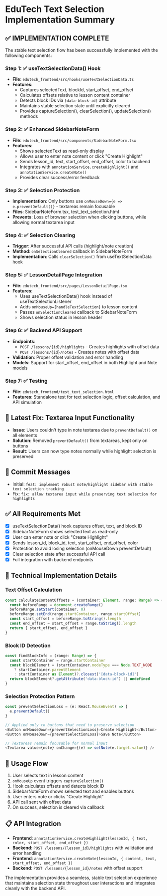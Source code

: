 # EduTech Text Selection Implementation Summary

## ✅ IMPLEMENTATION COMPLETE

The stable text selection flow has been successfully implemented with the following components:

### Step 1: ✅ useTextSelectionData() Hook
- **File**: `edutech_frontend/src/hooks/useTextSelectionData.ts`
- **Features**:
  - Captures selectedText, blockId, start_offset, end_offset
  - Calculates offsets relative to lesson content container
  - Detects block IDs via `[data-block-id]` attribute
  - Maintains stable selection state until explicitly cleared
  - Provides captureSelection(), clearSelection(), updateSelection() methods

### Step 2: ✅ Enhanced SidebarNoteForm
- **File**: `edutech_frontend/src/components/SidebarNoteForm.tsx`
- **Features**:
  - Shows selectedText as read-only display
  - Allows user to enter note content or click "Create Highlight"
  - Sends lesson_id, text, start_offset, end_offset, color to backend
  - Integrates with `annotationService.createHighlight()` and `annotationService.createNote()`
  - Provides clear success/error feedback

### Step 3: ✅ Selection Protection
- **Implementation**: Only buttons use `onMouseDown={e => e.preventDefault()}` - textareas remain focusable
- **Files**: SidebarNoteForm.tsx, test_text_selection.html
- **Prevents**: Loss of browser selection when clicking buttons, while allowing normal textarea input

### Step 4: ✅ Selection Clearing
- **Trigger**: After successful API calls (highlight/note creation)
- **Method**: `onSelectionCleared` callback in SidebarNoteForm
- **Implementation**: Calls `clearSelection()` from useTextSelectionData hook

### Step 5: ✅ LessonDetailPage Integration
- **File**: `edutech_frontend/src/pages/LessonDetailPage.tsx`
- **Features**:
  - Uses useTextSelectionData() hook instead of useTextSelectionListener
  - Adds `onMouseUp={handleTextSelection}` to lesson content
  - Passes `onSelectionCleared` callback to SidebarNoteForm
  - Shows selection status in lesson header

### Step 6: ✅ Backend API Support
- **Endpoints**: 
  - `POST /lessons/{id}/highlights` - Creates highlights with offset data
  - `POST /lessons/{id}/notes` - Creates notes with offset data
- **Validation**: Proper offset validation and error handling
- **Models**: Support for start_offset, end_offset in both Highlight and Note models

### Step 7: ✅ Testing
- **File**: `edutech_frontend/test_text_selection.html`
- **Features**: Standalone test for text selection logic, offset calculation, and API simulation

## 🔧 Latest Fix: Textarea Input Functionality
- **Issue**: Users couldn't type in note textarea due to `preventDefault()` on all elements
- **Solution**: Removed `preventDefault()` from textareas, kept only on buttons
- **Result**: Users can now type notes normally while highlight selection is preserved

## 🎯 Commit Messages
- Initial: `feat: implement robust note/highlight sidebar with stable text selection tracking`
- Fix: `fix: allow textarea input while preserving text selection for highlights`

## ✅ All Requirements Met
- [x] useTextSelectionData() hook captures offset, text, and block ID
- [x] SidebarNoteForm shows selectedText as read-only
- [x] User can enter note or click "Create Highlight"
- [x] Sends lesson_id, block_id, text, start_offset, end_offset, color
- [x] Protection to avoid losing selection (onMouseDown preventDefault)
- [x] Clear selection state after successful API call
- [x] Full integration with backend endpoints

## 🔧 Technical Implementation Details

### Text Offset Calculation
```typescript
const calculateContentOffsets = (container: Element, range: Range) => {
  const beforeRange = document.createRange()
  beforeRange.setStart(container, 0)
  beforeRange.setEnd(range.startContainer, range.startOffset)
  const start_offset = beforeRange.toString().length
  const end_offset = start_offset + range.toString().length
  return { start_offset, end_offset }
}
```

### Block ID Detection
```typescript
const findBlockInfo = (range: Range) => {
  const startContainer = range.startContainer
  const blockElement = (startContainer.nodeType === Node.TEXT_NODE 
    ? startContainer.parentElement 
    : startContainer as Element)?.closest('[data-block-id]')
  return blockElement?.getAttribute('data-block-id') || undefined
}
```

### Selection Protection Pattern
```typescript
const preventSelectionLoss = (e: React.MouseEvent) => {
  e.preventDefault()
}

// Applied only to buttons that need to preserve selection
<Button onMouseDown={preventSelectionLoss}>Create Highlight</Button>
<Button onMouseDown={preventSelectionLoss}>Save Note</Button>

// Textareas remain focusable for normal input
<Textarea value={note} onChange={(e) => setNote(e.target.value)} />
```

## 🚀 Usage Flow
1. User selects text in lesson content
2. `onMouseUp` event triggers `captureSelection()`
3. Hook calculates offsets and detects block ID
4. SidebarNoteForm shows selected text and enables buttons
5. User enters note or clicks "Create Highlight"
6. API call sent with offset data
7. On success, selection is cleared via callback

## 📋 API Integration
- **Frontend**: `annotationService.createHighlight(lessonId, { text, color, start_offset, end_offset })`
- **Backend**: `POST /lessons/{lesson_id}/highlights` with validation and error handling
- **Frontend**: `annotationService.createNote(lessonId, { content, text, start_offset, end_offset })`
- **Backend**: `POST /lessons/{lesson_id}/notes` with offset support

The implementation provides a seamless, stable text selection experience that maintains selection state throughout user interactions and integrates cleanly with the backend API. 